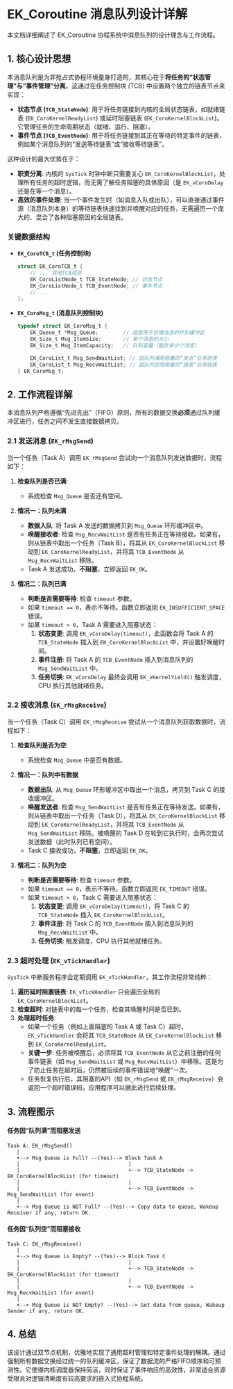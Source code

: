 # EK_Coroutine 消息队列设计详解

本文档详细阐述了 EK_Coroutine 协程系统中消息队列的设计理念与工作流程。

## 1. 核心设计思想

本消息队列是为非抢占式协程环境量身打造的，其核心在于**将任务的“状态管理”与“事件管理”分离**。这通过在任务控制块 (TCB) 中设置两个独立的链表节点来实现：

- **状态节点 (`TCB_StateNode`)**: 用于将任务链接到内核的全局状态链表，如就绪链表 (`EK_CoroKernelReadyList`) 或延时阻塞链表 (`EK_CoroKernelBlockList`)。它管理任务的生命周期状态（就绪、运行、阻塞）。
- **事件节点 (`TCB_EventNode`)**: 用于将任务链接到其正在等待的特定事件的链表，例如某个消息队列的“发送等待链表”或“接收等待链表”。

这种设计的最大优势在于：
- **职责分离**: 内核的 `SysTick` 时钟中断只需要关心 `EK_CoroKernelBlockList`，处理所有任务的超时逻辑，而无需了解任务阻塞的具体原因（是 `EK_vCoroDelay` 还是在等一个消息）。
- **高效的事件处理**: 当一个事件发生时（如消息入队或出队），可以直接通过事件源（消息队列本身）的等待链表快速找到并唤醒对应的任务，无需遍历一个庞大的、混合了各种阻塞原因的全局链表。

### 关键数据结构

- **`EK_CoroTCB_t` (任务控制块)**
  ```c
  struct EK_CoroTCB_t {
      // ... 其他TCB成员
      EK_CoroListNode_t TCB_StateNode; // 状态节点
      EK_CoroListNode_t TCB_EventNode; // 事件节点
      // ...
  };
  ```

- **`EK_CoroMsg_t` (消息队列控制块)**
  ```c
  typedef struct EK_CoroMsg_t {
      EK_Queue_t *Msg_Queue;        // 底层用于存储消息的环形缓冲区
      EK_Size_t Msg_ItemSize;       // 单个消息的大小
      EK_Size_t Msg_ItemCapacity;   // 队列容量（能存多少个消息）

      EK_CoroList_t Msg_SendWaitList; // 因队列满而阻塞的“发送”任务链表
      EK_CoroList_t Msg_RecvWaitList; // 因队列空而阻塞的“接收”任务链表
  } EK_CoroMsg_t;
  ```

## 2. 工作流程详解

本消息队列严格遵循“先进先出”（FIFO）原则，所有的数据交换**必须**通过队列缓冲区进行，任务之间不发生直接数据拷贝。

### 2.1 发送消息 (`EK_rMsgSend`)

当一个任务（Task A）调用 `EK_rMsgSend` 尝试向一个消息队列发送数据时，流程如下：

1.  **检查队列是否已满**:
    - 系统检查 `Msg_Queue` 是否还有空间。

2.  **情况一：队列未满**
    - **数据入队**: 将 Task A 发送的数据拷贝到 `Msg_Queue` 环形缓冲区中。
    - **唤醒接收者**: 检查 `Msg_RecvWaitList` 是否有任务正在等待接收。如果有，则从链表中取出一个任务（Task B），将其从 `EK_CoroKernelBlockList` 移动到 `EK_CoroKernelReadyList`，并将其 `TCB_EventNode` 从 `Msg_RecvWaitList` 移除。
    - Task A 发送成功，**不阻塞**，立即返回 `EK_OK`。

3.  **情况二：队列已满**
    - **判断是否需要等待**: 检查 `timeout` 参数。
    - 如果 `timeout == 0`，表示不等待。函数立即返回 `EK_INSUFFICIENT_SPACE` 错误。
    - 如果 `timeout > 0`，Task A 需要进入阻塞状态：
        1.  **状态变更**: 调用 `EK_vCoroDelay(timeout)`，此函数会将 Task A 的 `TCB_StateNode` 插入到 `EK_CoroKernelBlockList` 中，并设置好唤醒时间。
        2.  **事件注册**: 将 Task A 的 `TCB_EventNode` 插入到消息队列的 `Msg_SendWaitList` 中。
        3.  **任务切换**: `EK_vCoroDelay` 最终会调用 `EK_vKernelYield()` 触发调度，CPU 执行其他就绪任务。

### 2.2 接收消息 (`EK_rMsgReceive`)

当一个任务（Task C）调用 `EK_rMsgReceive` 尝试从一个消息队列获取数据时，流程如下：

1.  **检查队列是否为空**:
    - 系统检查 `Msg_Queue` 中是否有数据。

2.  **情况一：队列中有数据**
    - **数据出队**: 从 `Msg_Queue` 环形缓冲区中取出一个消息，拷贝到 Task C 的接收缓冲区。
    - **唤醒发送者**: 检查 `Msg_SendWaitList` 是否有任务正在等待发送。如果有，则从链表中取出一个任务（Task D），将其从 `EK_CoroKernelBlockList` 移动到 `EK_CoroKernelReadyList`，并将其 `TCB_EventNode` 从 `Msg_SendWaitList` 移除。被唤醒的 Task D 在轮到它执行时，会再次尝试发送数据（此时队列已有空间）。
    - Task C 接收成功，**不阻塞**，立即返回 `EK_OK`。

3.  **情况二：队列为空**
    - **判断是否需要等待**: 检查 `timeout` 参数。
    - 如果 `timeout == 0`，表示不等待。函数立即返回 `EK_TIMEOUT` 错误。
    - 如果 `timeout > 0`，Task C 需要进入阻塞状态：
        1.  **状态变更**: 调用 `EK_vCoroDelay(timeout)`，将 Task C 的 `TCB_StateNode` 插入 `EK_CoroKernelBlockList`。
        2.  **事件注册**: 将 Task C 的 `TCB_EventNode` 插入到消息队列的 `Msg_RecvWaitList` 中。
        3.  **任务切换**: 触发调度，CPU 执行其他就绪任务。

### 2.3 超时处理 (`EK_vTickHandler`)

`SysTick` 中断服务程序会定期调用 `EK_vTickHandler`，其工作流程非常纯粹：

1.  **遍历延时阻塞链表**: `EK_vTickHandler` 只会遍历全局的 `EK_CoroKernelBlockList`。
2.  **检查超时**: 对链表中的每一个任务，检查其唤醒时间是否已到。
3.  **处理超时任务**:
    - 如果一个任务（例如上面阻塞的 Task A 或 Task C）超时，`EK_vTickHandler` 会将其 `TCB_StateNode` 从 `EK_CoroKernelBlockList` 移到 `EK_CoroKernelReadyList`。
    - **关键一步**: 任务被唤醒后，必须将其 `TCB_EventNode` 从它之前注册的任何事件链表（如 `Msg_SendWaitList` 或 `Msg_RecvWaitList`）中移除。这是为了防止任务在超时后，仍然被后续的事件错误地“唤醒”一次。
    - 任务恢复执行后，其阻塞的API（如 `EK_rMsgSend` 或 `EK_rMsgReceive`）会返回一个超时错误码，应用程序可以据此进行后续处理。

## 3. 流程图示

#### 任务因“队列满”而阻塞发送

```
Task A: EK_rMsgSend()
   |
   +--> Msg Queue is Full? --(Yes)--> Block Task A
   |                                   |
   |                                   +--> TCB_StateNode -> EK_CoroKernelBlockList (for timeout)
   |                                   |
   |                                   +--> TCB_EventNode -> Msg_SendWaitList (for event)
   |
   +--> Msg Queue is NOT Full? --(Yes)--> Copy data to queue, Wakeup Receiver if any, return OK.
```

#### 任务因“队列空”而阻塞接收

```
Task C: EK_rMsgReceive()
   |
   +--> Msg Queue is Empty? --(Yes)--> Block Task C
   |                                   |
   |                                   +--> TCB_StateNode -> EK_CoroKernelBlockList (for timeout)
   |                                   |
   |                                   +--> TCB_EventNode -> Msg_RecvWaitList (for event)
   |
   +--> Msg Queue is NOT Empty? --(Yes)--> Get data from queue, Wakeup Sender if any, return OK.
```

## 4. 总结

该设计通过双节点机制，优雅地实现了通用超时管理和特定事件处理的解耦。通过强制所有数据交换经过统一的队列缓冲区，保证了数据流的严格FIFO顺序和可预测性。它使得内核调度器保持简洁，同时保证了事件响应的高效性，非常适合资源受限且对逻辑清晰度有较高要求的嵌入式协程系统。